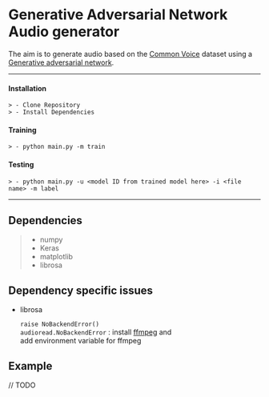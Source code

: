 Generative Adversarial Network Audio generator
===================

The aim is to generate audio based on the [Common Voice](https://voice.mozilla.org/en/data) dataset using a
[Generative adversarial network](https://en.wikipedia.org/wiki/Generative_adversarial_network).

----------

#### <i class="icon-down-big"></i> Installation

	> - Clone Repository
	> - Install Dependencies

#### <i class="icon-ccw"></i> Training

	> - python main.py -m train

#### <i class="icon-right-big"></i> Testing

	> - python main.py -u <model ID from trained model here> -i <file name> -m label


----------

Dependencies
-------------------

> - numpy
> - Keras
> - matplotlib
> - librosa

Dependency specific issues
-------------------

 - librosa

	`raise NoBackendError() ` <br>
    `audioread.NoBackendError` :
    install [ffmpeg](https://ffmpeg.zeranoe.com/builds/) and <br>
    add environment variable for ffmpeg

Example
-------------------
// TODO
